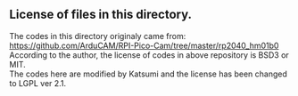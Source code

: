## License of files in this directory.
The codes in this directory originaly came from: https://github.com/ArduCAM/RPI-Pico-Cam/tree/master/rp2040_hm01b0  
According to the author, the license of codes in above repository is BSD3 or MIT.  
The codes here are modified by Katsumi and the license has been changed to LGPL ver 2.1.